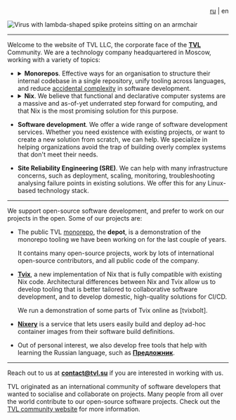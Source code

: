 <p class="lang-links" style="text-align: right;">
    <a href="/ru">ru</a> | <span class="active-lang">en</span>
</p>
<img class="tvl-logo" src="https://static.tvl.su/latest/logo-animated.svg"
     alt="Virus with lambda-shaped spike proteins sitting on an armchair">

----------------

Welcome to the website of TVL LLC, the corporate face of the [**TVL**][tvl] Community.
We are a technology company headquartered in Moscow, working with a variety of topics:

* <details><summary><b>Monorepos</b>. Effective ways for an organisation to
  structure their internal codebase in a single repository, unify tooling across
  languages, and reduce <a
  href="https://en.wikipedia.org/wiki/No_Silver_Bullet#Summary">accidental
  complexity</a> in software development.</summary>

  With experience from companies like Google, Spotify and DeepMind, we help
  organisations of different sizes to find streamlined software development
  workflows that reduce mental load and increase code quality.

  We use our own monorepo solutions in our internal software development flows,
  and all of this is visible in our [public monorepo][depot].
  </details>
* <details><summary><b>Nix</b>. We believe that functional and declarative
  computer systems are a massive and as-of-yet underrated step forward for
  computing, and that Nix is the most promising solution for this
  purpose.</summary>

  Nix allows companies to significantly improve in areas such as:

  1. Unification of development and production environments, leading to fewer
     surprises when deploying an application.

  2. Tailoring their stack to their use-case. Avoid the complexity of running
     something like Kubernetes while you are scaling up, but *also* avoid the
     complexity of rewriting your infrastructure stack once you need it.

  3. Unified developer tooling across different programming languages, without
     the overhead of using something like Bazel.

  Its radically new model can bring many other advantages which depend
  on the exact use-cases.
  </details>

* **Software development**. We offer a wide range of software development
  services. Whether you need existence with existing projects, or want to create
  a new solution from scratch, we can help. We specialize in helping
  organizations avoid the trap of building overly complex systems that don't
  meet their needs.

* **Site Reliability Engineering (SRE)**. We can help with many infrastructure
  concerns, such as deployment, scaling, monitoring, troubleshooting analysing
  failure points in existing solutions. We offer this for any Linux-based
  technology stack.

--------------

We support open-source software development, and prefer to work on our projects
in the open. Some of our projects are:

* The public TVL [monorepo][depot], the **depot**, is a demonstration of the
  monorepo tooling we have been working on for the last couple of years.

  It contains many open-source projects, work by lots of international
  open-source contributors, and all public code of the company.

* [**Tvix**][tvix], a new implementation of Nix that is fully compatible with
  existing Nix code. Architectural differences between Nix and Tvix allow us to
  develop tooling that is better tailored to collaborative software development,
  and to develop domestic, high-quality solutions for CI/CD.

  We run a demonstration of some parts of Tvix online as [tvixbolt].

* [**Nixery**][nixery] is a service that lets users easily build and deploy
  ad-hoc container images from their software build definitions.

* Out of personal interest, we also develop free tools that help with learning
  the Russian language, such as [**Предложник**][predlozhnik].

--------------

Reach out to us at **contact@tvl.su** if you are interested in working with us.

TVL originated as an international community of software developers that wanted
to socialise and collaborate on projects. Many people from all over the world
contribute to our open-source software projects. Check out the [TVL community
website][tvl] for more information.

[tvl]: https://tvl.fyi
[tvix]: https://tvl.fyi/blog/rewriting-nix
[nixery]: https://nixery.dev
[predlozhnik]: https://predlozhnik.ru/
[depot]: https://cs.tvl.fyi/depot
